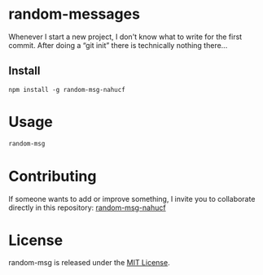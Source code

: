 # random-messages

Whenever I start a new project, I don't know what to write for the first commit. After doing a “git init” there is technically nothing there...

## Install

```npm
npm install -g random-msg-nahucf
```

# Usage

```bash
random-msg
```

# Contributing
If someone wants to add or improve something, I invite you to collaborate directly in this repository: [random-msg-nahucf](https://github.com/NahuCF/npm-random-messages-nahucf)

# License
random-msg is released under the [MIT License](https://opensource.org/licenses/MIT).